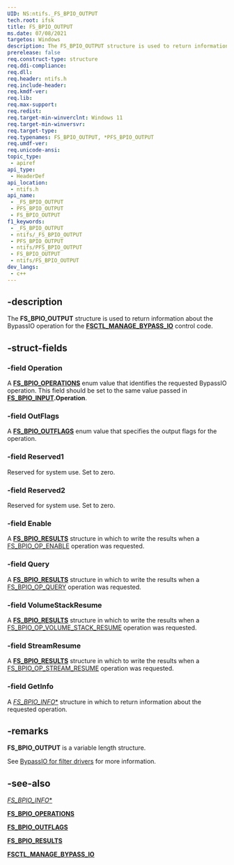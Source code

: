 ```yaml
---
UID: NS:ntifs._FS_BPIO_OUTPUT
tech.root: ifsk
title: FS_BPIO_OUTPUT
ms.date: 07/08/2021
targetos: Windows
description: The FS_BPIO_OUTPUT structure is used to return information about the BypassIO operation for the FSCTL_MANAGE_BYPASS_IO control code.
prerelease: false
req.construct-type: structure
req.ddi-compliance: 
req.dll: 
req.header: ntifs.h
req.include-header: 
req.kmdf-ver: 
req.lib: 
req.max-support: 
req.redist: 
req.target-min-winverclnt: Windows 11
req.target-min-winversvr: 
req.target-type: 
req.typenames: FS_BPIO_OUTPUT, *PFS_BPIO_OUTPUT
req.umdf-ver: 
req.unicode-ansi: 
topic_type:
 - apiref
api_type:
 - HeaderDef
api_location:
 - ntifs.h
api_name:
 - _FS_BPIO_OUTPUT
 - PFS_BPIO_OUTPUT
 - FS_BPIO_OUTPUT
f1_keywords:
 - _FS_BPIO_OUTPUT
 - ntifs/_FS_BPIO_OUTPUT
 - PFS_BPIO_OUTPUT
 - ntifs/PFS_BPIO_OUTPUT
 - FS_BPIO_OUTPUT
 - ntifs/FS_BPIO_OUTPUT
dev_langs:
 - c++
---
```


## -description

The **FS_BPIO_OUTPUT** structure is used to return information about the BypassIO operation for the [**FSCTL_MANAGE_BYPASS_IO**](ni-ntifs-fsctl_manage_bypass_io.md) control code.

## -struct-fields

### -field Operation

A [**FS_BPIO_OPERATIONS**](ne-ntifs-fs_bpio_operations.md) enum value that identifies the requested BypassIO operation. This field should be set to the same value passed in [**FS_BPIO_INPUT**](ns-ntifs-fs_bpio_input.md)**.Operation**.

### -field OutFlags

A [**FS_BPIO_OUTFLAGS**](ne-ntifs-fs_bpio_outflags.md) enum value that specifies the output flags for the operation.

### -field Reserved1

Reserved for system use. Set to zero.

### -field Reserved2

Reserved for system use. Set to zero.

### -field Enable

A [**FS_BPIO_RESULTS**](ns-ntifs-fs_bpio_results.md) structure in which to write the results when a [FS_BPIO_OP_ENABLE](ne-ntifs-fs_bpio_operations.md) operation was requested.

### -field Query

A [**FS_BPIO_RESULTS**](ns-ntifs-fs_bpio_results.md) structure in which to write the results when a [FS_BPIO_OP_QUERY](ne-ntifs-fs_bpio_operations.md) operation was requested.

### -field VolumeStackResume

A [**FS_BPIO_RESULTS**](ns-ntifs-fs_bpio_results.md) structure in which to write the results when a [FS_BPIO_OP_VOLUME_STACK_RESUME](ne-ntifs-fs_bpio_operations.md) operation was requested.

### -field StreamResume

A [**FS_BPIO_RESULTS**](ns-ntifs-fs_bpio_results.md) structure in which to write the results when a [FS_BPIO_OP_STREAM_RESUME](ne-ntifs-fs_bpio_operations.md) operation was requested.

### -field GetInfo

A [*FS_BPIO_INFO**](ns-ntifs-fs_bpio_info.md) structure in which to return information about the requested operation.

## -remarks

**FS_BPIO_OUTPUT** is a variable length structure.

See [BypassIO for filter drivers](/windows-hardware/drivers/ifs/bypassio) for more information.

## -see-also

[*FS_BPIO_INFO**](ns-ntifs-fs_bpio_info.md)

[**FS_BPIO_OPERATIONS**](ne-ntifs-fs_bpio_operations.md)

[**FS_BPIO_OUTFLAGS**](ne-ntifs-fs_bpio_outflags.md)

[**FS_BPIO_RESULTS**](ns-ntifs-fs_bpio_results.md)

[**FSCTL_MANAGE_BYPASS_IO**](ni-ntifs-fsctl_manage_bypass_io.md)
